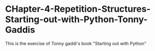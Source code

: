 # CHapter-4-Repetition-Structures-Starting-out-with-Python-Tonny-Gaddis
This is the exercise of Tonny gaddi's book "Starting out with Python"
